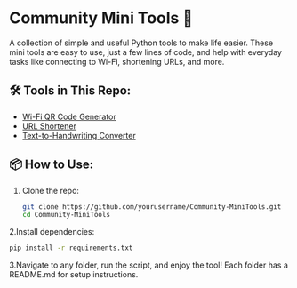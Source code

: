 # Community Mini Tools 🚀

A collection of simple and useful Python tools to make life easier. These mini tools are easy to use, just a few lines of code, and help with everyday tasks like connecting to Wi-Fi, shortening URLs, and more.

## 🛠️ Tools in This Repo:

- [Wi-Fi QR Code Generator](wifi_qr/README.md)
- [URL Shortener](url_shortener/README.md)
- [Text-to-Handwriting Converter](text_to_handwriting/README.md)

## 📦 How to Use:

1. Clone the repo:
   ```bash
   git clone https://github.com/yourusername/Community-MiniTools.git
   cd Community-MiniTools

2.Install dependencies:
```bash
pip install -r requirements.txt
```

3.Navigate to any folder, run the script, and enjoy the tool! Each folder has a README.md for setup instructions.
